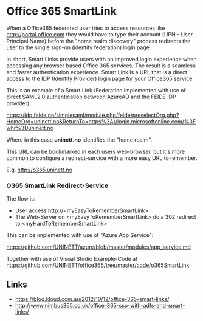 # Office 365 SmartLink #

When a Office365 federated user tries to access resources like http://portal.office.com they would have to type their account (UPN - User Principal Name) before the "home realm discovery" process redirects the user to the single sign-on (identity federation) login page.

In short, Smart Links provide users with an improved login experience when accessing any browser based Office 365 services. The result is a seamless and faster authentication experience. Smart Link is a URL that is a direct access to the IDP (Identity Provider) login page for your Office365 service.

This is an example of a Smart Link (Federation implemented with use of direct SAML2.0 authentication between AzureAD and the FEIDE IDP provider):

https://idp.feide.no/simplesaml/module.php/feide/preselectOrg.php?HomeOrg=uninett.no&ReturnTo=https%3A//login.microsoftonline.com/%3Fwhr%3Duninett.no

Where in this case **uninett.no** identifies the "home realm".

This URL can be bookmarked in each users web-browser, but it's more common to configure a redirect-service with a more easy URL to remember.

E.g. http://o365.uninett.no

### O365 SmartLink Redirect-Service ###

The flow is:
* User access http://\<myEasyToRememberSmartLink\>
* The Web-Server on \<myEasyToRememberSmartLink\> do a 302 redirect to \<myHardToRememberSmartLink\> 

This can be implemented with use of "Azure App Service":

https://github.com/UNINETT/azure/blob/master/modules/app_service.md

Together with use of Visual Studio Example-Code at https://github.com/UNINETT/office365/tree/master/code/o365SmartLink

## Links ##

- https://blog.kloud.com.au/2012/10/12/office-365-smart-links/
- http://www.nimbus365.co.uk/office-365-sso-with-adfs-and-smart-links/